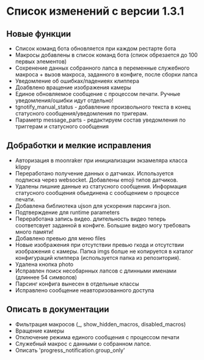 # Список изменений с версии 1.3.1

## Новые функции

* Список команд бота обновляется при каждом рестарте бота
* Макросы добавлены в список команд бота (спиок обрезается до 100 первых элементов)
* Сохренение данных собранного лапса в переменные служебного макроса + вызов макроса, заданного в конфиге, после сборки лапса
* Уведомление об ошибках/падениеях клиппера
* Доабвлено вращение изображения камеры
* Единое обновляемое сообщение с процессом печати. Ручные уведомления/ошибки идут отдельно!
* tgnotify_manual_status - добавление произвольного текста в конец статусного сообщения/уведомления по тригерам.
* Параметр message_parts - редактируем состав уведомления по триггерам и статусного сообщения

## Добработки и мелкие исправления

* Авторизация в moonraker при инициализации экзамеляра класса klippy
* Переработано получение данных о датчиках. Используется подписка через websocket. Добавлены emoji типов датчиков.
* Удалены лишние данные из статусного сообщения. Информация статусного сообщения обьединена с сообщением о процессе печати.
* Добавлена библиотека ujson для ускорения парсинга json.
* Подтверждение для runtime parameters
* Переработана запись видео. длительность видео теперь соответсвует заданной в конфиге. Большие видео могу требовать много памяти!
* Добавлено превью для меню files
* Новые изображения при отсутствии превью гкода и отсутствии изображения с камеры. Папка imgs болше не копируется в каталог конфигураций клиппера (используется папка из репозитория).
* Удалена кнопка photo
* Исправлен поиск несобарнных лапсов с длинными именами (длиннее 54 символов)
* Парсинг конфига вынесен в отдельные классы
* Исправлено сообщение неавторизованного доступа

## Описать в документации

* Фильтрация макросов (_, show_hidden_macros, disabled_macros)
* Вращение камеры
* Отключение режима единого сообщения с процессом печати
* Служебный макрос с данными о собранном лапсе.
* Описать 'progress_notification.group_only'